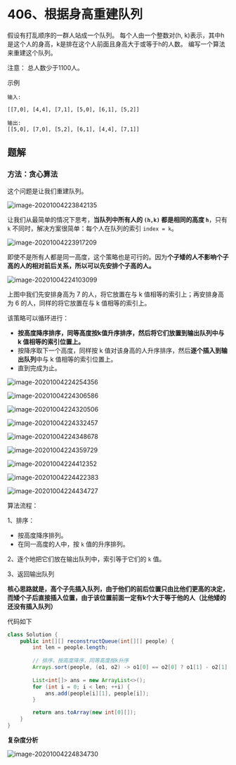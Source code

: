 # 406、根据身高重建队列

假设有打乱顺序的一群人站成一个队列。 每个人由一个整数对(h, k)表示，其中h是这个人的身高，k是排在这个人前面且身高大于或等于h的人数。 编写一个算法来重建这个队列。

注意：
总人数少于1100人。

示例

```
输入:

[[7,0], [4,4], [7,1], [5,0], [6,1], [5,2]]

输出:
[[5,0], [7,0], [5,2], [6,1], [4,4], [7,1]]
```





##  题解

### 方法：贪心算法

这个问题是让我们重建队列。

![image-20201004223842135](https://gitee.com/zero049/MyNoteImages/raw/master/image-20201004223842135.png)

让我们从最简单的情况下思考，**当队列中所有人的 `(h,k)` 都是相同的高度 `h`**，只有 `k` 不同时，解决方案很简单：每个人在队列的索引 `index = k`。

![image-20201004223917209](https://gitee.com/zero049/MyNoteImages/raw/master/image-20201004223917209.png)

即使不是所有人都是同一高度，这个策略也是可行的。因为**个子矮的人不影响个子高的人的相对前后关系，所以可以先安排个子高的人。**

![image-20201004224103099](https://gitee.com/zero049/MyNoteImages/raw/master/image-20201004224103099.png)

上图中我们先安排身高为 7 的人，将它放置在与 k 值相等的索引上；再安排身高为 6 的人，同样的将它放置在与 k 值相等的索引上。

该策略可以循环进行：

- **按高度降序排序，同等高度按k值升序排序，然后将它们放置到输出队列中与 k 值相等的索引位置上。**
- 按降序取下一个高度，同样按 k 值对该身高的人升序排序，然后**逐个插入到输出队列**中与 k 值相等的索引位置上。
- 直到完成为止。

![image-20201004224254356](https://gitee.com/zero049/MyNoteImages/raw/master/image-20201004224254356.png)

![image-20201004224306586](https://gitee.com/zero049/MyNoteImages/raw/master/image-20201004224306586.png)

![image-20201004224320506](https://gitee.com/zero049/MyNoteImages/raw/master/image-20201004224320506.png)

![image-20201004224332457](https://gitee.com/zero049/MyNoteImages/raw/master/image-20201004224332457.png)

![image-20201004224348678](https://gitee.com/zero049/MyNoteImages/raw/master/image-20201004224348678.png)

![image-20201004224359729](https://gitee.com/zero049/MyNoteImages/raw/master/image-20201004224359729.png)

![image-20201004224412352](https://gitee.com/zero049/MyNoteImages/raw/master/image-20201004224412352.png)

![image-20201004224422383](https://gitee.com/zero049/MyNoteImages/raw/master/image-20201004224422383.png)

![image-20201004224434727](https://gitee.com/zero049/MyNoteImages/raw/master/image-20201004224434727.png)

算法流程：

1、排序：

- 按高度降序排列。
- 在同一高度的人中，按 `k` 值的升序排列。

2、逐个地把它们放在输出队列中，索引等于它们的 `k` 值。

3、返回输出队列

**核心思路就是，高个子先插入队列，由于他们的前后位置只由比他们更高的决定，而矮个子后直接插入位置，由于该位置前面一定有k个大于等于他的人（比他矮的还没有插入队列）**

代码如下

```java
class Solution {
    public int[][] reconstructQueue(int[][] people) {
        int len = people.length;
        
        // 排序，按高度降序，同等高度按k升序
        Arrays.sort(people, (o1, o2) -> o1[0] == o2[0] ? o1[1] - o2[1] : o2[0] - o1[0]);
        
        List<int[]> ans = new ArrayList<>();
        for (int i = 0; i < len; ++i) {
            ans.add(people[i][1], people[i]);
        }

        return ans.toArray(new int[0][]);
    }
}
```

**复杂度分析**

![image-20201004224834730](https://gitee.com/zero049/MyNoteImages/raw/master/image-20201004224834730.png)